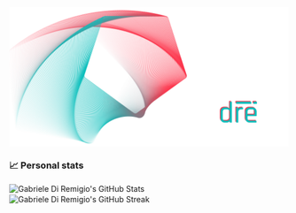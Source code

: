 <img align="center" alt="Gabriele Di Remigio's Hero Image" src="https://raw.githubusercontent.com/gabrielediremigio/gabrielediremigio/master/hero.png" />

### :chart_with_upwards_trend: Personal stats

<span>
  <img align="center" alt="Gabriele Di Remigio's GitHub Stats" src="https://github-readme-stats.vercel.app/api?username=gabrielediremigio&title_color=AE6371&text_color=5D9498&icon_color=AE6371&border_color=5D9498&theme=transparent&border_radius=12&hide=stars,issues&card_width=380&hide_rank=true&rank_icon=github&show_icons=true&show=prs_merged,prs_merged_percentage" />
</span>
&nbsp;
<span>
  <img align="center" alt="Gabriele Di Remigio's GitHub Streak" src="https://streak-stats.demolab.com/?user=gabrielediremigio&theme=transparent&border_radius=12&border=5D9498&stroke=5D9498&ring=AE6371&fire=5D9498&currStreakNum=5D9498&sideNums=AE6371&currStreakLabel=5D9498&sideLabels=5D9498&dates=AE6371&card_width=450" />
</span>
